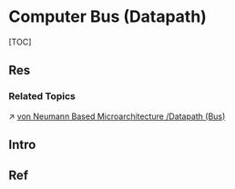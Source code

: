 # Computer Bus (Datapath)

[TOC]



## Res
### Related Topics
↗ [von Neumann Based Microarchitecture /Datapath (Bus)](../🧝🏻‍♀️%20von%20Neumann%20Based%20Microarchitecture/Datapath%20(Bus)/Datapath%20(Bus).md)



## Intro


## Ref

